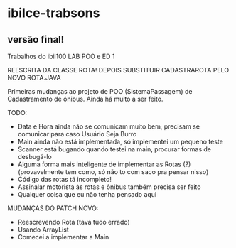 # ibilce-trabsons

## versão final!
Trabalhos do ibil100
LAB POO e ED 1

REESCRITA DA CLASSE ROTA! DEPOIS SUBSTITUIR CADASTRAROTA PELO NOVO ROTA.JAVA

Primeiras mudanças ao projeto de POO (SistemaPassagem) de Cadastramento de ônibus.
Ainda há muito a ser feito.

TODO:
* Data e Hora ainda não se comunicam muito bem, precisam se comunicar para caso Usuário Seja Burro
* Main ainda não está implementada, só implementei um pequeno teste
* Scanner está bugando quando testei na main, procurar formas de desbugá-lo
* Alguma forma mais inteligente de implementar as Rotas (?) (provavelmente tem como, só não to com saco pra pensar nisso)
* Código das rotas tá incompleto!
* Assinalar motorista às rotas e ônibus também precisa ser feito
* Qualquer coisa que eu não tenha pensado aqui

MUDANÇAS DO PATCH NOVO:
* Reescrevendo Rota (tava tudo errado)
* Usando ArrayList
* Comecei a implementar a Main
